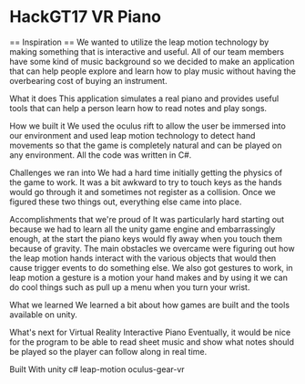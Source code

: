 # HackGT17 VR Piano

== Inspiration ==
We wanted to utilize the leap motion technology by making something that is interactive and useful. All of our team members have some kind of music background so we decided to make an application that can help people explore and learn how to play music without having the overbearing cost of buying an instrument.

What it does
This application simulates a real piano and provides useful tools that can help a person learn how to read notes and play songs.

How we built it
We used the oculus rift to allow the user be immersed into our environment and used leap motion technology to detect hand movements so that the game is completely natural and can be played on any environment. All the code was written in C#.

Challenges we ran into
We had a hard time initially getting the physics of the game to work. It was a bit awkward to try to touch keys as the hands would go through it and sometimes not register as a collision. Once we figured these two things out, everything else came into place.

Accomplishments that we're proud of
It was particularly hard starting out because we had to learn all the unity game engine and embarrassingly enough, at the start the piano keys would fly away when you touch them because of gravity. The main obstacles we overcame were figuring out how the leap motion hands interact with the various objects that would then cause trigger events to do something else. We also got gestures to work, in leap motion a gesture is a motion your hand makes and by using it we can do cool things such as pull up a menu when you turn your wrist.

What we learned
We learned a bit about how games are built and the tools available on unity.

What's next for Virtual Reality Interactive Piano
Eventually, it would be nice for the program to be able to read sheet music and show what notes should be played so the player can follow along in real time.

Built With
unity
c#
leap-motion
oculus-gear-vr
